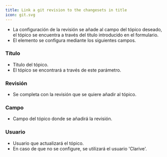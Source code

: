 ```yaml
---
title: Link a git revision to the changesets in title
icon: git.svg
---
```

* La configuración de la revisión se añade al campo del tópico deseado, el tópico se encuentra a través del titulo introducido en el formulario.
* El elemento se configura mediante los siguientes campos.

### Título
* Título del tópico.
* El tópico se encontrará a través de este parámetro.

### Revisión
* Se completa con la revisión que se quiere añadir al tópico.

### Campo
* Campo del tópico donde se añadirá la revisión.

### Usuario
* Usuario que actualizará el tópico.
* En caso de que no se configure, se utilizará el usuario 'Clarive'.